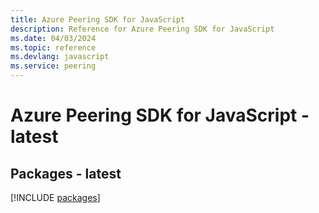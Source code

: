 ```yaml
---
title: Azure Peering SDK for JavaScript
description: Reference for Azure Peering SDK for JavaScript
ms.date: 04/03/2024
ms.topic: reference
ms.devlang: javascript
ms.service: peering
---
```

# Azure Peering SDK for JavaScript - latest
## Packages - latest
[!INCLUDE [packages](peering-index.md)]